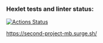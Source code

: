 ### Hexlet tests and linter status:

[![Actions Status](https://github.com/RickoBo/layout-designer-project-lvl2/workflows/hexlet-check/badge.svg)](https://github.com/RickoBo/layout-designer-project-lvl2/actions)

https://second-project-mb.surge.sh/
